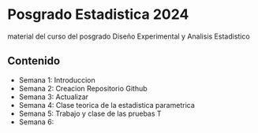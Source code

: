 # Posgrado Estadistica 2024
material del curso del posgrado Diseño Experimental y Analisis Estadistico 

## Contenido

+ Semana 1: Introduccion
+ Semana 2: Creacion Repositorio Github
+ Semana 3: Actualizar
+ Semana 4: Clase teorica de la estadistica parametrica
+ Semana 5: Trabajo y clase de las pruebas T
+ Semana 6: 